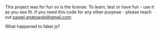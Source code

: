 This project was for fun so is the license.
To learn, test or have fun - use it as you see fit.
if you need this code for any other purpose - please reach out
pawel.gnatowski@gmail.com

What happened to faker.js?